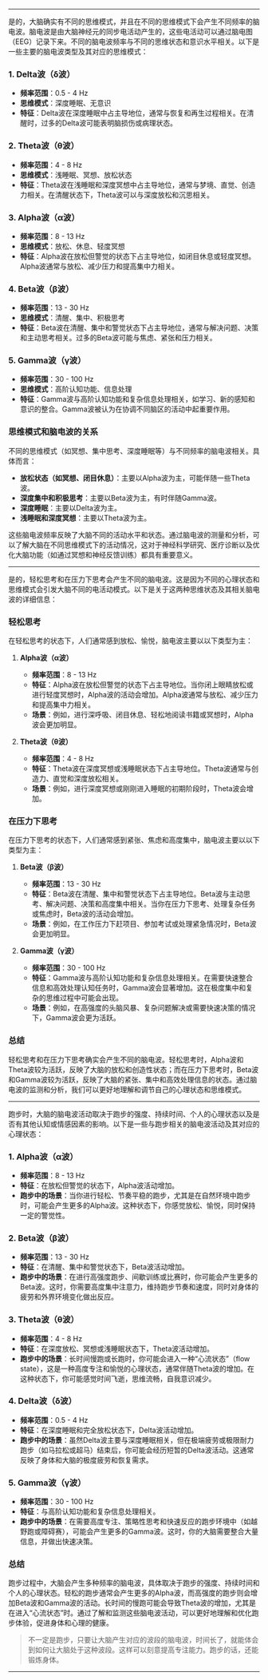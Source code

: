 
---

是的，大脑确实有不同的思维模式，并且在不同的思维模式下会产生不同频率的脑电波。脑电波是由大脑神经元的同步电活动产生的，这些电活动可以通过脑电图（EEG）记录下来。不同的脑电波频率与不同的思维状态和意识水平相关。以下是一些主要的脑电波类型及其对应的思维模式：

### 1. **Delta波（δ波）**
- **频率范围**：0.5 - 4 Hz
- **思维模式**：深度睡眠、无意识
- **特征**：Delta波在深度睡眠中占主导地位，通常与恢复和再生过程相关。在清醒时，过多的Delta波可能表明脑损伤或病理状态。

### 2. **Theta波（θ波）**
- **频率范围**：4 - 8 Hz
- **思维模式**：浅睡眠、冥想、放松状态
- **特征**：Theta波在浅睡眠和深度冥想中占主导地位，通常与梦境、直觉、创造力相关。在清醒状态下，Theta波可以与深度放松和沉思相关。

### 3. **Alpha波（α波）**
- **频率范围**：8 - 13 Hz
- **思维模式**：放松、休息、轻度冥想
- **特征**：Alpha波在放松但警觉的状态下占主导地位，如闭目休息或轻度冥想。Alpha波通常与放松、减少压力和提高集中力相关。

### 4. **Beta波（β波）**
- **频率范围**：13 - 30 Hz
- **思维模式**：清醒、集中、积极思考
- **特征**：Beta波在清醒、集中和警觉状态下占主导地位，通常与解决问题、决策和主动思考相关。过多的Beta波可能与焦虑、紧张和压力相关。

### 5. **Gamma波（γ波）**
- **频率范围**：30 - 100 Hz
- **思维模式**：高阶认知功能、信息处理
- **特征**：Gamma波与高阶认知功能和复杂信息处理相关，如学习、新的感知和意识的整合。Gamma波被认为在协调不同脑区的活动中起重要作用。

### 思维模式和脑电波的关系
不同的思维模式（如冥想、集中思考、深度睡眠等）与不同频率的脑电波相关。具体而言：

- **放松状态（如冥想、闭目休息）**：主要以Alpha波为主，可能伴随一些Theta波。
- **深度集中和积极思考**：主要以Beta波为主，有时伴随Gamma波。
- **深度睡眠**：主要以Delta波为主。
- **浅睡眠和深度冥想**：主要以Theta波为主。

这些脑电波频率反映了大脑不同的活动水平和状态。通过脑电波的测量和分析，可以了解大脑在不同思维模式下的活动情况，这对于神经科学研究、医疗诊断以及优化大脑功能（如通过冥想和神经反馈训练）都具有重要意义。

---

是的，轻松思考和在压力下思考会产生不同的脑电波。这是因为不同的心理状态和思维模式会引发大脑不同的电活动模式。以下是关于这两种思维状态及其相关脑电波的详细信息：

### 轻松思考
在轻松思考的状态下，人们通常感到放松、愉悦，脑电波主要以以下类型为主：

1. **Alpha波（α波）**
   - **频率范围**：8 - 13 Hz
   - **特征**：Alpha波在放松但警觉的状态下占主导地位。当你闭上眼睛放松或进行轻度冥想时，Alpha波的活动会增加。Alpha波通常与放松、减少压力和提高集中力相关。
   - **场景**：例如，进行深呼吸、闭目休息、轻松地阅读书籍或冥想时，Alpha波会更加明显。

2. **Theta波（θ波）**
   - **频率范围**：4 - 8 Hz
   - **特征**：Theta波在深度冥想或浅睡眠状态下占主导地位。Theta波通常与创造力、直觉和深度放松相关。
   - **场景**：例如，进行深度冥想或刚刚进入睡眠的初期阶段时，Theta波会增加。

### 在压力下思考
在压力下思考的状态下，人们通常感到紧张、焦虑和高度集中，脑电波主要以以下类型为主：

1. **Beta波（β波）**
   - **频率范围**：13 - 30 Hz
   - **特征**：Beta波在清醒、集中和警觉状态下占主导地位。Beta波与主动思考、解决问题、决策和高度集中相关。当你在压力下思考、处理复杂任务或焦虑时，Beta波的活动会增加。
   - **场景**：例如，在工作压力下赶项目、参加考试或处理紧急情况时，Beta波会更加明显。

2. **Gamma波（γ波）**
   - **频率范围**：30 - 100 Hz
   - **特征**：Gamma波与高阶认知功能和复杂信息处理相关。在需要快速整合信息和高效处理认知任务时，Gamma波会显著增加。这在极度集中和复杂的思维过程中可能会出现。
   - **场景**：例如，在高强度的头脑风暴、复杂问题解决或需要快速决策的情况下，Gamma波会更为活跃。

### 总结
轻松思考和在压力下思考确实会产生不同的脑电波。轻松思考时，Alpha波和Theta波较为活跃，反映了大脑的放松和创造性状态；而在压力下思考时，Beta波和Gamma波较为活跃，反映了大脑的紧张、集中和高效处理信息的状态。通过脑电波的监测和分析，我们可以更好地理解和调节自己的心理状态和思维模式。

---

跑步时，大脑的脑电波活动取决于跑步的强度、持续时间、个人的心理状态以及是否有其他认知或情感因素的影响。以下是一些与跑步相关的脑电波活动及其对应的心理状态：

### 1. **Alpha波（α波）**
- **频率范围**：8 - 13 Hz
- **特征**：在放松但警觉的状态下，Alpha波活动增加。
- **跑步中的场景**：当你进行轻松、节奏平稳的跑步，尤其是在自然环境中跑步时，可能会产生更多的Alpha波。这种状态下，你感觉放松、愉悦，同时保持一定的警觉性。

### 2. **Beta波（β波）**
- **频率范围**：13 - 30 Hz
- **特征**：在清醒、集中和警觉状态下，Beta波活动增加。
- **跑步中的场景**：在进行高强度跑步、间歇训练或比赛时，你可能会产生更多的Beta波。这时，你需要高度集中注意力，维持跑步节奏和速度，同时对身体的疲劳和外界环境变化做出反应。

### 3. **Theta波（θ波）**
- **频率范围**：4 - 8 Hz
- **特征**：在深度放松、冥想或浅睡眠状态下，Theta波活动增加。
- **跑步中的场景**：长时间慢跑或长跑时，你可能会进入一种“心流状态”（flow state），这是一种高度专注和愉悦的心理状态，通常伴随Theta波的增加。在这种状态下，你可能感觉时间飞逝，思维流畅，自我意识减少。

### 4. **Delta波（δ波）**
- **频率范围**：0.5 - 4 Hz
- **特征**：在深度睡眠和完全放松状态下，Delta波活动增加。
- **跑步中的场景**：虽然Delta波主要与深度睡眠相关，但在极端疲劳或极限耐力跑步（如马拉松或超马）结束后，你可能会经历短暂的Delta波活动。这通常反映了身体和大脑的极度疲劳和恢复需求。

### 5. **Gamma波（γ波）**
- **频率范围**：30 - 100 Hz
- **特征**：与高阶认知功能和复杂信息处理相关。
- **跑步中的场景**：在需要高度专注、策略性思考和快速反应的跑步环境中（如越野跑或障碍赛），可能会产生更多的Gamma波。这时，你的大脑需要整合大量信息，并做出快速决策。

### 总结

跑步过程中，大脑会产生多种频率的脑电波，具体取决于跑步的强度、持续时间和个人的心理状态。轻松的跑步通常会产生更多的Alpha波，而高强度的跑步则会增加Beta波和Gamma波的活动。长时间的慢跑可能会导致Theta波的增加，尤其是在进入“心流状态”时。通过了解和监测这些脑电波活动，可以更好地理解和优化跑步体验，促进身体和心理的健康。

> 不一定是跑步，只要让大脑产生对应的波段的脑电波，时间长了，就能体会到如何让大脑处于这种波段。这样可以刻意提高专注能力。跑步的话，还能锻炼身体。

---









